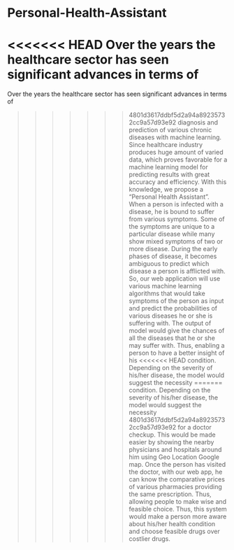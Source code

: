 # Personal-Health-Assistant


<<<<<<< HEAD
 		Over the years the healthcare sector has seen significant advances in terms of
=======
   Over the years the healthcare sector has seen significant advances in terms of
>>>>>>> 4801d3617ddbf5d2a94a89235732cc9a57d93e92
diagnosis and prediction of various chronic diseases with machine learning. Since
healthcare industry produces huge amount of varied data, which proves favorable for
a machine learning model for predicting results with great accuracy and efficiency.
With this knowledge, we propose a “Personal Health Assistant”.
When a person is infected with a disease, he is bound to suffer from various
symptoms. Some of the symptoms are unique to a particular disease while many show
mixed symptoms of two or more disease. During the early phases of disease, it
becomes ambiguous to predict which disease a person is afflicted with. So, our web
application will use various machine learning algorithms that would take symptoms of
the person as input and predict the probabilities of various diseases he or she is
suffering with. The output of model would give the chances of all the diseases that he
or she may suffer with. Thus, enabling a person to have a better insight of his
<<<<<<< HEAD
condition.<br/>
		Depending on the severity of his/her disease, the model would suggest the necessity
=======
condition.
   Depending on the severity of his/her disease, the model would suggest the necessity
>>>>>>> 4801d3617ddbf5d2a94a89235732cc9a57d93e92
for a doctor checkup. This would be made easier by showing the nearby physicians
and hospitals around him using Geo Location Google map. Once the person has
visited the doctor, with our web app, he can know the comparative prices of various
pharmacies providing the same prescription. Thus, allowing people to make wise and
feasible choice.
Thus, this system would make a person more aware about his/her health condition and
choose feasible drugs over costlier drugs.

